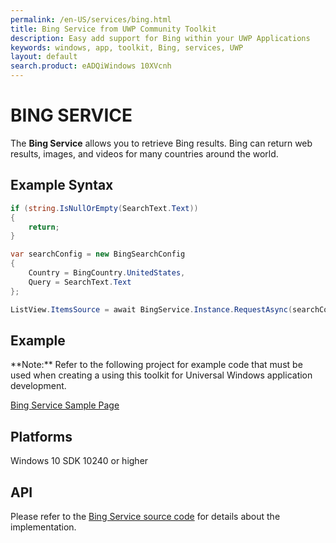 ```yaml
---
permalink: /en-US/services/bing.html
title: Bing Service from UWP Community Toolkit
description: Easy add support for Bing within your UWP Applications
keywords: windows, app, toolkit, Bing, services, UWP
layout: default
search.product: eADQiWindows 10XVcnh
---
```


# BING SERVICE
The **Bing Service** allows you to retrieve Bing results. Bing can return web results, images, and videos for many countries around the world.

## Example Syntax
```C#
if (string.IsNullOrEmpty(SearchText.Text))
{
    return;
}

var searchConfig = new BingSearchConfig
{
    Country = BingCountry.UnitedStates,
    Query = SearchText.Text
};

ListView.ItemsSource = await BingService.Instance.RequestAsync(searchConfig, 50);
```

## Example 
<p> **Note:** Refer to the following project for example code that must be used when creating a using this toolkit for Universal Windows application development.<p>

[Bing Service Sample Page](https://github.com/Microsoft/UWPCommunityToolkit/tree/master/Microsoft.Windows.Toolkit.SampleApp/SamplePages/Bing%20Service)

## Platforms 

Windows 10 SDK 10240 or higher

## API

Please refer to the [Bing Service source code](https://github.com/Microsoft/UWPCommunityToolkit/tree/master/Microsoft.Windows.Toolkit.Services/Services/Bing) for details about the implementation.
